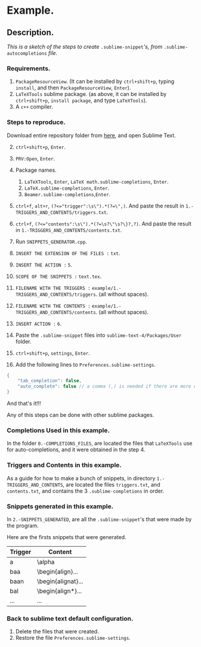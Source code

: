 # Example.







## Description.



*This is a sketch of the steps to create* `.sublime-snippet`*'s, from* `.sublime-autocompletions` *file.*






### Requirements.


1. `PackageResourceView`. (It can be installed by `ctrl+shift+p`, typing `install`, and then `PackageResourceView`, `Enter`).
2. `LaTeXTools` sublime package. (as above, it can be installed by `ctrl+shift+p`, `install package`, and type `LaTeXTools`).
3. A `c++` compiler.








### Steps to reproduce.


Download entire repository folder from [here](https://github.com/ZeraujKcire/Sublime-Text-4-Snippets-to-Replace-Auto-Complete/archive/refs/heads/main.zip), and open Sublime Text.

2. `ctrl+shift+p`, `Enter`.
3. `PRV:Open`, `Enter`.
4. Package names.
   1. `LaTeXTools`, `Enter`, `LaTeX math.sublime-completions`, `Enter`.
   2. `LaTeX.sublime-completions`, `Enter`.
   3. `Beamer.sublime-completions`,`Enter`.

6. `ctrl+f`, `alt+r`, `(?<="trigger":\s\").*(?=\",)`. And paste the result in `1.-TRIGGERS_AND_CONTENTS/triggers.txt`. 

6. `ctrl+f`, `(?<="contents":\s\").*(?=\s?\"\s?\}?,?)`. And paste the result in `1.-TRIGGERS_AND_CONTENTS/contents.txt`. 

10. Run `SNIPPETS_GENERATOR.cpp`.

11. `INSERT THE EXTENSION OF THE FILES :`  `txt`.

12. `INSERT THE ACTION :`  `5`.

13. `SCOPE OF THE SNIPPETS :` `text.tex`.

14. `FILENAME WITH THE TRIGGERS :` `example/1.-TRIGGERS_AND_CONTENTS/triggers`. (all without spaces).

15. `FILENAME WITH THE CONTENTS :` `example/1.-TRIGGERS_AND_CONTENTS/contents`. (all without spaces).

16. `INSERT ACTION :` `6`.

17. Paste the `.sublime-snippet` files into `sublime-text-4/Packages/User` folder.

19. `ctrl+shift+p`, `settings`, `Enter`.

20. Add the following lines to `Preferences.sublime-settings`.

```c++
{
	"tab_completion": false,
	"auto_complete": false // a comma (,) is needed if there are more configuration below.
}
```



And that's it!!! 

Any of this steps can be done with other sublime packages.








### Completions Used in this example.


In the folder `0.-COMPLETIONS_FILES`, are located the files that `LaTeXTools` use for auto-completions, and it were obtained in the step 4.









### Triggers and Contents in this example.


As a guide for how to make a bunch of snippets, in  directory `1.-TRIGGERS_AND_CONTENTS`, are located the files `triggers.txt`, and `contents.txt`, and contains the 3 `.sublime-completions` in order. 










### Snippets generated in this example.


In `2.-SNIPPETS_GENERATED`, are all the `.sublime-snippet`'s that were made by the program.



Here are the firsts snippets that were generated.



| Trigger | Content            |
| ------- | ------------------ |
| a       | \alpha             |
| baa     | \begin{align}...   |
| baan    | \begin{alignat}... |
| bal     | \begin{align*}...  |
| ...     | ...                |








### Back to sublime text default configuration.

1. Delete the files that were created.
2. Restore the file `Preferences.sublime-settings`.
